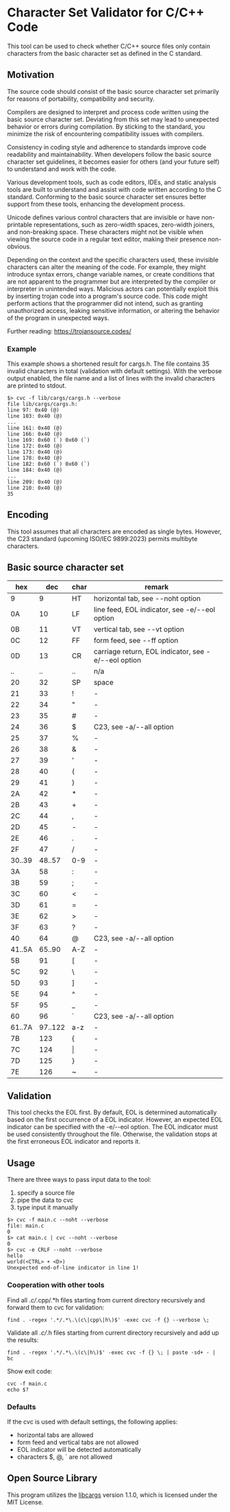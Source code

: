 # Character Set Validator for C/C++ Code

This tool can be used to check whether C/C++ source files only contain
characters from the basic character set as defined in the C standard.

## Motivation

The source code should consist of the basic source character set primarily for
reasons of portability, compatibility and security.

Compilers are designed to interpret and process code written using the basic
source character set. Deviating from this set may lead to unexpected behavior or
errors during compilation. By sticking to the standard, you minimize the risk of
encountering compatibility issues with compilers.

Consistency in coding style and adherence to standards improve code readability
and maintainability. When developers follow the basic source character set
guidelines, it becomes easier for others (and your future self) to understand
and work with the code.

Various development tools, such as code editors, IDEs, and static analysis tools
are built to understand and assist with code written according to the C
standard. Conforming to the basic source character set ensures better support
from these tools, enhancing the development process.

Unicode defines various control characters that are invisible or have
non-printable representations, such as zero-width spaces, zero-width joiners,
and non-breaking space. These characters might not be visible when viewing the
source code in a regular text editor, making their presence non-obvious.

Depending on the context and the specific characters used, these invisible
characters can alter the meaning of the code. For example, they might introduce
syntax errors, change variable names, or create conditions that are not apparent
to the programmer but are interpreted by the compiler or interpreter in
unintended ways. Malicious actors can potentially exploit this by inserting
trojan code into a program's source code. This code might perform actions that
the programmer did not intend, such as granting unauthorized access, leaking
sensitive information, or altering the behavior of the program in unexpected
ways.

Further reading: <https://trojansource.codes/>

### Example

This example shows a shortened result for cargs.h. The file contains 35 invalid
characters in total (validation with default settings). With the verbose output
enabled, the file name and a list of lines with the invalid characters are
printed to stdout.

```console
$> cvc -f lib/cargs/cargs.h --verbose
file lib/cargs/cargs.h:
line 97: 0x40 (@)
line 103: 0x40 (@)
...
line 161: 0x40 (@)
line 166: 0x40 (@)
line 169: 0x60 (`) 0x60 (`)
line 172: 0x40 (@)
line 173: 0x40 (@)
line 178: 0x40 (@)
line 182: 0x60 (`) 0x60 (`)
line 184: 0x40 (@)
...
line 209: 0x40 (@)
line 210: 0x40 (@)
35
```

## Encoding

This tool assumes that all characters are encoded as single bytes. However, the
C23 standard (upcoming ISO/IEC 9899:2023) permits multibyte characters.

## Basic source character set

hex    | dec     | char | remark
------ | ------- | ---- | -----
9      | 9       | HT   | horizontal tab, see --noht option
0A     | 10      | LF   | line feed, EOL indicator, see -e/--eol option
0B     | 11      | VT   | vertical tab, see --vt option
0C     | 12      | FF   | form feed, see --ff option
0D     | 13      | CR   | carriage return, EOL indicator, see -e/--eol option
..     | ..      | ..   | n/a
20     | 32      | SP   | space
21     | 33      | !    | -
22     | 34      | "    | -
23     | 35      | #    | -
24     | 36      | $    | C23, see -a/--all option
25     | 37      | %    | -
26     | 38      | &    | -
27     | 39      | '    | -
28     | 40      | (    | -
29     | 41      | )    | -
2A     | 42      | *    | -
2B     | 43      | +    | -
2C     | 44      | ,    | -
2D     | 45      | -    | -
2E     | 46      | .    | -
2F     | 47      | /    | -
30..39 | 48..57  | 0-9  | -
3A     | 58      | :    | -
3B     | 59      | ;    | -
3C     | 60      | <    | -
3D     | 61      | =    | -
3E     | 62      | >    | -
3F     | 63      | ?    | -
40     | 64      | @    | C23, see -a/--all option
41..5A | 65..90  | A-Z  | -
5B     | 91      | [    | -
5C     | 92      | \    | -
5D     | 93      | ]    | -
5E     | 94      | ^    | -
5F     | 95      | _    | -
60     | 96      | `    | C23, see -a/--all option
61..7A | 97..122 | a-z  | -
7B     | 123     | {    | -
7C     | 124     | \|   | -
7D     | 125     | }    | -
7E     | 126     | ~    | -

## Validation

This tool checks the EOL first. By default, EOL is determined automatically
based on the first occurrence of a EOL indicator. However, an expected EOL
indicator can be specified with the -e/--eol option. The EOL indicator must be
used consistently throughout the file. Otherwise, the validation stops
at the first erroneous EOL indicator and reports it.

## Usage

There are three ways to pass input data to the tool:

1. specify a source file
2. pipe the data to cvc
3. type input it manually

```console
$> cvc -f main.c --noht --verbose
file: main.c
0
$> cat main.c | cvc --noht --verbose
0
$> cvc -e CRLF --noht --verbose
hello
world(<CTRL> + <D>)
Unexpected end-of-line indicator in line 1!
```

### Cooperation with other tools

Find all *.c/*.cpp/.*h files starting from current directory recursively and
forward them to cvc for validation:

```console
find . -regex '.*/.*\.\(c\|cpp\|h\)$' -exec cvc -f {} --verbose \;
```

Validate all *.c/*.h files starting from current directory recursively and
add up the results:

```console
find . -regex '.*/.*\.\(c\|h\)$' -exec cvc -f {} \; | paste -sd+ - | bc
```

Show exit code:

```console
cvc -f main.c
echo $?
```

### Defaults

If the cvc is used with default settings, the following applies:

- horizontal tabs are allowed
- form feed and vertical tabs are not allowed
- EOL indicator will be detected automatically
- characters $, @, ` are not allowed

## Open Source Library

This program utilizes the
[libcargs]([link-to-library](https://github.com/likle/cargs)) version 1.1.0,
which is licensed under the MIT License.
